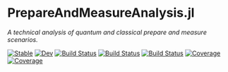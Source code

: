 # PrepareAndMeasureAnalysis.jl

*A technical analysis of quantum and classical prepare and measure scenarios.*

[![Stable](https://img.shields.io/badge/docs-stable-blue.svg)](https://ChitambarLab.github.io/PrepareAndMeasureAnalysis.jl/stable)
[![Dev](https://img.shields.io/badge/docs-dev-blue.svg)](https://ChitambarLab.github.io/PrepareAndMeasureAnalysis.jl/dev)
[![Build Status](https://github.com/ChitambarLab/PrepareAndMeasureAnalysis.jl/workflows/CI/badge.svg)](https://github.com/ChitambarLab/PrepareAndMeasureAnalysis.jl/actions)
[![Build Status](https://travis-ci.com/ChitambarLab/PrepareAndMeasureAnalysis.jl.svg?branch=master)](https://travis-ci.com/ChitambarLab/PrepareAndMeasureAnalysis.jl)
[![Build Status](https://ci.appveyor.com/api/projects/status/github/ChitambarLab/PrepareAndMeasureAnalysis.jl?svg=true)](https://ci.appveyor.com/project/ChitambarLab/PrepareAndMeasureAnalysis-jl)
[![Coverage](https://codecov.io/gh/ChitambarLab/PrepareAndMeasureAnalysis.jl/branch/master/graph/badge.svg)](https://codecov.io/gh/ChitambarLab/PrepareAndMeasureAnalysis.jl)
[![Coverage](https://coveralls.io/repos/github/ChitambarLab/PrepareAndMeasureAnalysis.jl/badge.svg?branch=master)](https://coveralls.io/github/ChitambarLab/PrepareAndMeasureAnalysis.jl?branch=master)

